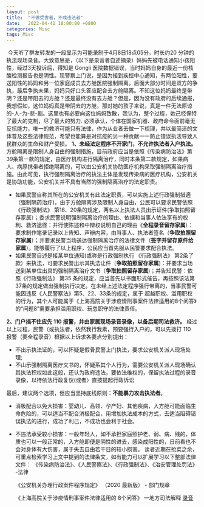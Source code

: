 ```yaml
---
layout: post
title:  "不做受害者，不成违法者"
date:   2022-04-41 18:00:00 +0800
categories: Misc
tags: Misc
---
```

​	今天听了群友转发的一段显示为可能录制于4月8日18点05分，时长约20 分钟的执法现场录音。大致意思是，（以下是录音者自述摘录）妈妈先被电话通知小孩阳性，经过3天投诉后，得知是 Gongli 医院数据错误，当时妈妈自身的最近一份核酸检测报告也是阴性。现警察上门说，是因为接到疾控中心通知，有两位阳性，要送阳性的妈妈和另一位家庭成员去方舱医院强制隔离。后面大部分时间是双方的争执，最后争执未果，妈妈只好口头答应配合去方舱隔离。
​	不知这位妈妈最终是带阴？还是带阳去的方舱？还是最终没有去方舱？但是，因为没有政府的后续通报，我想假如，这位妈妈真是带阴去的方舱，那对她的孩子来说，真是一件无法原谅的-人-为-悲-剧。
​	这里也有必要向这位妈妈致散，我认为，整个过程，她己经保特了最大的克制，尽了最大的努力. 必须承认，个体在国家机器、政府命令面前毫无反抗能力，唯一的救济可能只有法律，作为从业者去做一下梳理，并以最简洁的文体普及这些法律规范，希望也能算是对抗疫的另一种贡献一一防止错误执法导致人民群众的生命和财产受损。
**1、未经法定程序不开家门，不允许执法者入户执法。**
​方舱隔离是限制人身自由的强制措施，目前政府应当是依照《传染病防治法》第39条第一款的规定，由医疗机构进行隔离治疗，同时本条第二款规定，如果病人、病原携带者拒绝隔离的，可以由公安机关协助医疗机构采取强制隔离治疗措施。由此可见，执行强制隔离治疗的执法主体是发现传染病的医疗机构，公安机关是协助功能，公安机关并不具有当然的强制隔离治疗的法定职责。

- 如果民警自称其所在的公安机关有此法定职责，可以实施上述行政强制措適（强制隔药治疗)，由于方舱隔离涉及限制人身自由，公民可以要求民警依照《行政强制法》 第18、20条的规定，两名以上执法人员出示证件(争取拍照留存家属）；委求民警说明强制隔离治疗的理由、依据和当事人依法享有的权利、救济途径：并行使陈述和中辩权说明自己的理由《**全程录音留存家属**）：要求制作笔录记录以上告知、声辦内容，由当事人、执法者签名（**争取拍照留存家属**）；并要求民警当场送达强制隔离治疗的法律文件（**签字并留存原件给家属**）。能够履行了以上程序，公民应当首先服从民警要求配合执法。
- 如果民警自述是接某单位通知(或称是行政强制执行 《行政强制法》 第2条了款）来执法，可要求民警出示其执法让件〔**争取拍照留存家属**)：并要求当场送到某单位出具的强制隔离治疗文书（**争取拍照留存家属**)；并告知民警：依照《行政强制法》 第35 条的规定，应当首先以书面形式催告，再按照该法第37条的规定做出强制执行决定。在未经上述法定程序强行带离的，当事民警可能因违反《人民警察法》第5、22、33条的规定，属于
超越职权、滥用职权的行为，其个人可能属于《上海高院关于涉疫情刑事案件法律适用的8个问答》的“问题8”需要承担滥用职权、玩忽职守的法律责任。

**2、门户挡不住应先 110 报警，并由家属现场录音录像，以备后期司法救济。**
经过以上过程，民警（或执法者，依然我行我素，预要强行入户的，可以先拨打 110 报警（要全程录音）根据以上诉求各要点分别提出：

- 不出示执法证的，可以怀疑是假骨民警上门执法，要求公安机关派人现场处理;
- 不山示强制隔离医疗文书的，怀疑系其个人行为，需要公安机关派人现场确认其执法积权如此这般，还认为政府违法，要依法维权的，保留执法过程的录音录像，以待依法行政复议(或者〉直按提起行政诉讼

最后，建议两个选项，但应当坚持底线原则：**不能暴力攻击执法者**。
- 消极配合以免大损害：婴幼儿、高领、孕产妇、其他疾病，入方舱可能面临生命危险的，可以适当不配合消极配合，用增加执法成本的方式，去适当阻碍错误执法的进行，成功了利己，不成功也会利于社会。
- 不违法承受较小损害：一般年轻人，如不承担家庭照护老、弱、病、残的，体质也可以一般正常的，入方舱即便是阴性的进去，感染成阳性的，日前看也不会对身体有大伤害，属于失去自由若干日的较小损害。
  读者近期在抢菜之余，可重点检索学习上文中提到的法律条文，如有能力可以扩展学习以下整部法律文件：
  《传染病防治法》、《人民警察法》、《行政强制法》、《治安管理处罚法》          -法律

  《公安机关办理行政案件程序规定》 （2020 最新版）                         - 部门规章

  《上海高院关于涉疫情刑事案件法律适用的 8个问答》                     一地方司法解释
[录音](https://github.com/songweiren/songweiren.github.io/blob/master/music/yangxing_202248_1_.mp3)